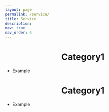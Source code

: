 ```yaml
---
layout: page
permalink: /service/
title: Service
description:
nav: true
nav_order: 4
---
```


<div class="teaching">

<style>
h1 {text-align: center;}
</style>

<h1>Category1</h1>
  
  - Example

<h1>Category1</h1>
  
  - Example